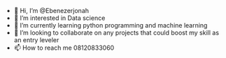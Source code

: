 - 👋 Hi, I’m @Ebenezerjonah
- 👀 I’m interested in Data science 
- 🌱 I’m currently learning python programming and machine learning 
- 💞️ I’m looking to collaborate on any projects that could boost my skill as an entry leveler
- 📫 How to reach me 08120833060

<!---
Ebenezerjonah/Ebenezerjonah is a ✨ special ✨ repository because its `README.md` (this file) appears on your GitHub profile.
You can click the Preview link to take a look at your changes.
--->
